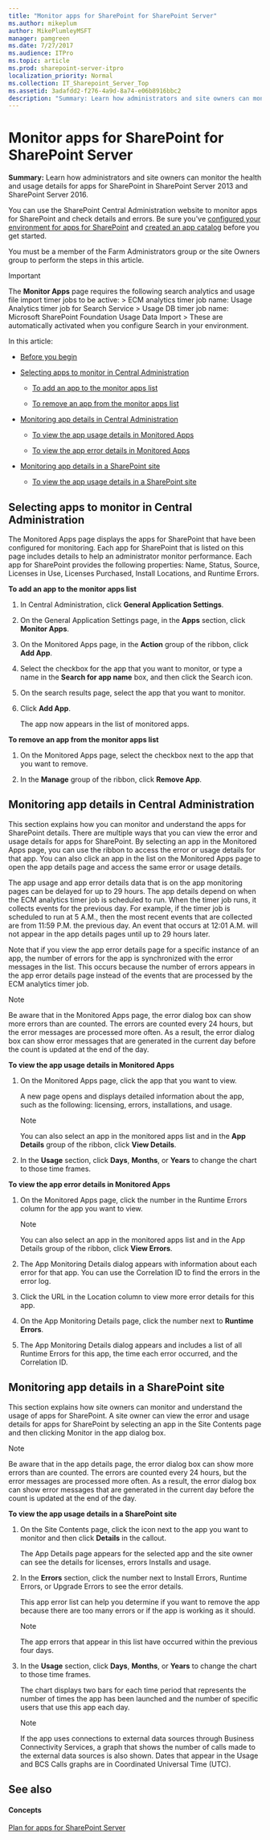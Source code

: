 ```yaml
---
title: "Monitor apps for SharePoint for SharePoint Server"
ms.author: mikeplum
author: MikePlumleyMSFT
manager: pamgreen
ms.date: 7/27/2017
ms.audience: ITPro
ms.topic: article
ms.prod: sharepoint-server-itpro
localization_priority: Normal
ms.collection: IT_Sharepoint_Server_Top
ms.assetid: 3adafdd2-f276-4a9d-8a74-e06b8916bbc2
description: "Summary: Learn how administrators and site owners can monitor the health and usage details for apps for SharePoint in SharePoint Server 2013 and SharePoint Server 2016."
---
```


# Monitor apps for SharePoint for SharePoint Server

 **Summary:** Learn how administrators and site owners can monitor the health and usage details for apps for SharePoint in SharePoint Server 2013 and SharePoint Server 2016. 
  
You can use the SharePoint Central Administration website to monitor apps for SharePoint and check details and errors. Be sure you've [configured your environment for apps for SharePoint](configure-an-environment-for-apps-for-sharepoint.md) and [created an app catalog](manage-the-app-catalog.md) before you get started. 
  
You must be a member of the Farm Administrators group or the site Owners group to perform the steps in this article.
  
> [!IMPORTANT]
>  The **Monitor Apps** page requires the following search analytics and usage file import timer jobs to be active: >  ECM analytics timer job name: Usage Analytics timer job for Search Service >  Usage DB timer job name: Microsoft SharePoint Foundation Usage Data Import >  These are automatically activated when you configure Search in your environment. 
  
In this article:
  
- [Before you begin](#begin)
    
- [Selecting apps to monitor in Central Administration](#proc1)
    
  - [To add an app to the monitor apps list](#AddApp)
    
  - [To remove an app from the monitor apps list](#RemoveApp)
    
- [Monitoring app details in Central Administration](#proc2)
    
  - [To view the app usage details in Monitored Apps](#AppDetails)
    
  - [To view the app error details in Monitored Apps](#AppErrors)
    
- [Monitoring app details in a SharePoint site](#proc3)
    
  - [To view the app usage details in a SharePoint site](#sitedetails)
    
## Selecting apps to monitor in Central Administration
<a name="proc1"> </a>

The Monitored Apps page displays the apps for SharePoint that have been configured for monitoring. Each app for SharePoint that is listed on this page includes details to help an administrator monitor performance. Each app for SharePoint provides the following properties: Name, Status, Source, Licenses in Use, Licenses Purchased, Install Locations, and Runtime Errors.
  
 **To add an app to the monitor apps list**
  
1. In Central Administration, click **General Application Settings**.
    
2. On the General Application Settings page, in the **Apps** section, click **Monitor Apps**.
    
3. On the Monitored Apps page, in the **Action** group of the ribbon, click **Add App**.
    
4. Select the checkbox for the app that you want to monitor, or type a name in the **Search for app name** box, and then click the Search icon. 
    
5. On the search results page, select the app that you want to monitor.
    
6. Click **Add App**.
    
    The app now appears in the list of monitored apps.
    
 **To remove an app from the monitor apps list**
  
1. On the Monitored Apps page, select the checkbox next to the app that you want to remove.
    
2. In the **Manage** group of the ribbon, click **Remove App**.
    
## Monitoring app details in Central Administration
<a name="proc2"> </a>

This section explains how you can monitor and understand the apps for SharePoint details. There are multiple ways that you can view the error and usage details for apps for SharePoint. By selecting an app in the Monitored Apps page, you can use the ribbon to access the error or usage details for that app. You can also click an app in the list on the Monitored Apps page to open the app details page and access the same error or usage details.
  
The app usage and app error details data that is on the app monitoring pages can be delayed for up to 29 hours. The app details depend on when the ECM analytics timer job is scheduled to run. When the timer job runs, it collects events for the previous day. For example, if the timer job is scheduled to run at 5 A.M., then the most recent events that are collected are from 11:59 P.M. the previous day. An event that occurs at 12:01 A.M. will not appear in the app details pages until up to 29 hours later.
  
Note that if you view the app error details page for a specific instance of an app, the number of errors for the app is synchronized with the error messages in the list. This occurs because the number of errors appears in the app error details page instead of the events that are processed by the ECM analytics timer job.
  
> [!NOTE]
> Be aware that in the Monitored Apps page, the error dialog box can show more errors than are counted. The errors are counted every 24 hours, but the error messages are processed more often. As a result, the error dialog box can show error messages that are generated in the current day before the count is updated at the end of the day. 
  
 **To view the app usage details in Monitored Apps**
  
1. On the Monitored Apps page, click the app that you want to view.
    
    A new page opens and displays detailed information about the app, such as the following: licensing, errors, installations, and usage.
    
    > [!NOTE]
    > You can also select an app in the monitored apps list and in the **App Details** group of the ribbon, click **View Details**. 
  
2. In the **Usage** section, click **Days**, **Months**, or **Years** to change the chart to those time frames. 
    
 **To view the app error details in Monitored Apps**
  
1. On the Monitored Apps page, click the number in the Runtime Errors column for the app you want to view.
    
    > [!NOTE]
    > You can also select an app in the monitored apps list and in the App Details group of the ribbon, click **View Errors**. 
  
2. The App Monitoring Details dialog appears with information about each error for that app. You can use the Correlation ID to find the errors in the error log.
    
3. Click the URL in the Location column to view more error details for this app.
    
4. On the App Monitoring Details page, click the number next to **Runtime Errors**.
    
5. The App Monitoring Details dialog appears and includes a list of all Runtime Errors for this app, the time each error occurred, and the Correlation ID.
    
## Monitoring app details in a SharePoint site
<a name="proc3"> </a>

This section explains how site owners can monitor and understand the usage of apps for SharePoint. A site owner can view the error and usage details for apps for SharePoint by selecting an app in the Site Contents page and then clicking Monitor in the app dialog box.
  
> [!NOTE]
> Be aware that in the app details page, the error dialog box can show more errors than are counted. The errors are counted every 24 hours, but the error messages are processed more often. As a result, the error dialog box can show error messages that are generated in the current day before the count is updated at the end of the day. 
  
 **To view the app usage details in a SharePoint site**
  
1. On the Site Contents page, click the icon next to the app you want to monitor and then click **Details** in the callout. 
    
    The App Details page appears for the selected app and the site owner can see the details for licenses, errors Installs and usage.
    
2. In the **Errors** section, click the number next to Install Errors, Runtime Errors, or Upgrade Errors to see the error details. 
    
    This app error list can help you determine if you want to remove the app because there are too many errors or if the app is working as it should.
    
    > [!NOTE]
    > The app errors that appear in this list have occurred within the previous four days. 
  
3. In the **Usage** section, click **Days**, **Months**, or **Years** to change the chart to those time frames. 
    
    The chart displays two bars for each time period that represents the number of times the app has been launched and the number of specific users that use this app each day.
    
    > [!NOTE]
    > If the app uses connections to external data sources through Business Connectivity Services, a graph that shows the number of calls made to the external data sources is also shown. Dates that appear in the Usage and BCS Calls graphs are in Coordinated Universal Time (UTC). 
  
## See also
<a name="proc3"> </a>

#### Concepts

[Plan for apps for SharePoint Server](plan-for-apps-for-sharepoint.md)

